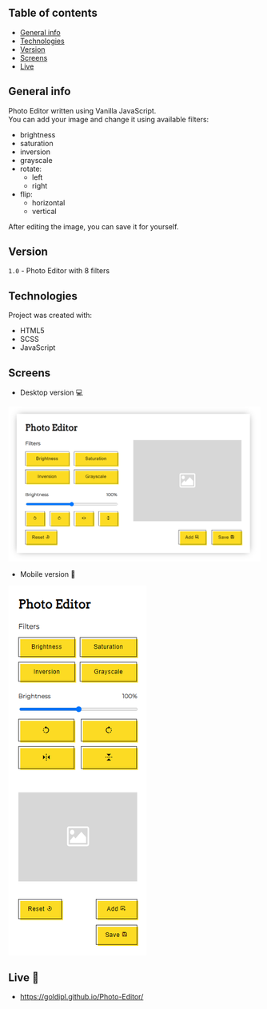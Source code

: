 ## Table of contents
* [General info](#general-info)
* [Technologies](#technologies)
* [Version](#version)
* [Screens](#screens)
* [Live](#live-star2)

## General info
Photo Editor written using Vanilla JavaScript.    
You can add your image and change it using available filters:
* brightness
* saturation
* inversion
* grayscale
* rotate:
    * left
    * right
* flip:
    * horizontal
    * vertical

After editing the image, you can save it for yourself.

## Version
`1.0` - Photo Editor with 8 filters

## Technologies
Project was created with:
* HTML5
* SCSS
* JavaScript

## Screens
* Desktop version :computer:     

![screenshot](./img/screenshot_desktop.png)

* Mobile version :iphone:   

![screenshot](./img/screenshot_mobile.png)

## Live :star2:
* https://goldipl.github.io/Photo-Editor/